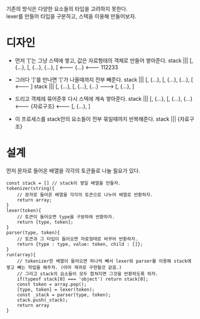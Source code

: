 기존의 방식은 다양한 요소들의 타입을 고려하지 못한다.  
lexer를 만들어 타입을 구분하고, 스텍을 이용해 만들어보자.

# 디자인
- 먼저 '['는 그냥 스텍에 쌓고, 값은 자료형태의 객체로 만들어 쌓아준다.
stack ||| [, {...}, [, {...}, {...}, [                      <---   {...}   <---   112233

- 그러다 ']'를 만나면 '['가 나올때까지 전부 빼준다.
stack ||| [, {...}, [, {...}, {...}, [                      <---     ]
stack ||| [, {...}, [, {...}, {...}                         --->     [, {...}, ]

- 드리고 객체레 묶어준후 다시 스텍에 계속 쌓아준다.
stack ||| [, {...}, [, {...}, {...}                         <---   {자료구조}   <---   [, {...}, ]

- 이 프로세스를 stack안의 요소들이 전부 묶일때까지 반복해준다.
stack ||| {자료구조}

# 설계
먼저 문자로 들어온 배열을 각각의 토큰들로 나눌 필요가 있다.
```
const stack = [] // stack이 쌓일 배열을 만들자.
tokenizer(string){
    // 문자로 들어온 배열을 각각의 토큰으로 나누어 배열로 반환하자.
    return array;
}
lexer(token){
    // 토큰이 들어오면 type을 구분하여 반환하자.
    return [type, token];
}
parser(type, token){
    // 토큰과 그 타입이 들어오면 자료형태로 바꾸어 반환하자.
    return {type : type, value: token, child : []};
}
run(array){
    // tokenizer한 배열이 들어오면 하나씩 빼서 lexer와 parser를 이용해 stack에 쌓고 빼는 작업을 해주자. (아마 재귀로 구현될것 같음.)
    // 그리고 stack의 요소들이 모두 합쳐지면 그것을 반환하도록 하자.
    if(typeof stack[0] === 'object') return stack[0];
    const token = array.pop();
    [type, token] = lexer(token);
    const _stack = parser(type, token);
    stack.push(_stack);
    return array
}